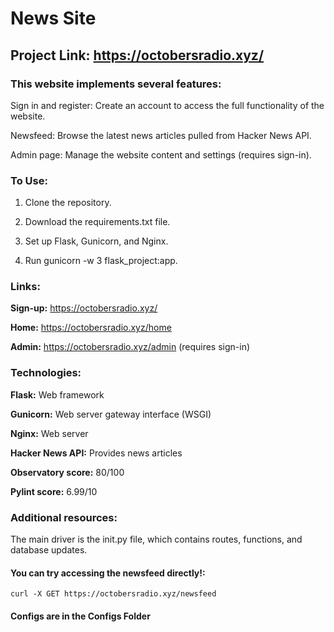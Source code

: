 #   **News Site**

##  Project Link: https://octobersradio.xyz/

### **This website implements several features:**

Sign in and register: Create an account to access the full functionality of the website.

Newsfeed: Browse the latest news articles pulled from Hacker News API.

Admin page: Manage the website content and settings (requires sign-in).

### To Use:

1) Clone the repository.

2) Download the requirements.txt file.

3) Set up Flask, Gunicorn, and Nginx.

4) Run gunicorn -w 3 flask_project:app.

### Links:

**Sign-up:** https://octobersradio.xyz/

**Home:** https://octobersradio.xyz/home

**Admin:** https://octobersradio.xyz/admin (requires sign-in)

### Technologies:

**Flask:** Web framework

**Gunicorn:** Web server gateway interface (WSGI)

**Nginx:** Web server

**Hacker News API:** Provides news articles

**Observatory score:** 80/100 

**Pylint score:** 6.99/10 

### **Additional resources:**

The main driver is the init.py file, which contains routes, functions, and database updates.

#### You can try accessing the newsfeed directly!: 

`curl -X GET https://octobersradio.xyz/newsfeed`

####  Configs are in the Configs Folder
